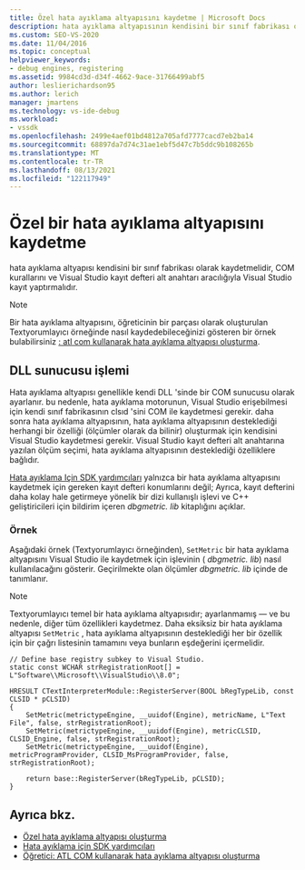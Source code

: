 ```yaml
---
title: Özel hata ayıklama altyapısını kaydetme | Microsoft Docs
description: hata ayıklama altyapısının kendisini bir sınıf fabrikası olarak kaydetme, COM kurallarını izleyen ve kayıt defteri aracılığıyla Visual Studio kaydolma hakkında bilgi edinin.
ms.custom: SEO-VS-2020
ms.date: 11/04/2016
ms.topic: conceptual
helpviewer_keywords:
- debug engines, registering
ms.assetid: 9984cd3d-d34f-4662-9ace-31766499abf5
author: leslierichardson95
ms.author: lerich
manager: jmartens
ms.technology: vs-ide-debug
ms.workload:
- vssdk
ms.openlocfilehash: 2499e4aef01bd4812a705afd7777cacd7eb2ba14
ms.sourcegitcommit: 68897da7d74c31ae1ebf5d47c7b5ddc9b108265b
ms.translationtype: MT
ms.contentlocale: tr-TR
ms.lasthandoff: 08/13/2021
ms.locfileid: "122117949"
---
```

# <a name="register-a-custom-debug-engine"></a>Özel bir hata ayıklama altyapısını kaydetme
hata ayıklama altyapısı kendisini bir sınıf fabrikası olarak kaydetmelidir, COM kurallarını ve Visual Studio kayıt defteri alt anahtarı aracılığıyla Visual Studio kayıt yaptırmalıdır.

> [!NOTE]
> Bir hata ayıklama altyapısını, öğreticinin bir parçası olarak oluşturulan Textyorumlayıcı örneğinde nasıl kaydedebileceğinizi gösteren bir örnek bulabilirsiniz [: atl com kullanarak hata ayıklama altyapısı oluşturma](/previous-versions/bb147024(v=vs.90)).

## <a name="dll-server-process"></a>DLL sunucusu işlemi
 Hata ayıklama altyapısı genellikle kendi DLL 'sinde bir COM sunucusu olarak ayarlanır. bu nedenle, hata ayıklama motorunun, Visual Studio erişebilmesi için kendi sınıf fabrikasının clsıd 'sini COM ile kaydetmesi gerekir. daha sonra hata ayıklama altyapısının, hata ayıklama altyapısının desteklediği herhangi bir özelliği (ölçümler olarak da bilinir) oluşturmak için kendisini Visual Studio kaydetmesi gerekir. Visual Studio kayıt defteri alt anahtarına yazılan ölçüm seçimi, hata ayıklama altyapısının desteklediği özelliklere bağlıdır.

 [Hata ayıklama Için SDK yardımcıları](../../extensibility/debugger/reference/sdk-helpers-for-debugging.md) yalnızca bir hata ayıklama altyapısını kaydetmek için gereken kayıt defteri konumlarını değil; Ayrıca, kayıt defterini daha kolay hale getirmeye yönelik bir dizi kullanışlı işlevi ve C++ geliştiricileri için bildirim içeren *dbgmetric. lib* kitaplığını açıklar.

### <a name="example"></a>Örnek
 Aşağıdaki örnek (Textyorumlayıcı örneğinden), `SetMetric` bir hata ayıklama altyapısını Visual Studio ile kaydetmek için işlevinin ( *dbgmetric. lib*) nasıl kullanılacağını gösterir. Geçirilmekte olan ölçümler *dbgmetric. lib* içinde de tanımlanır.

> [!NOTE]
> Textyorumlayıcı temel bir hata ayıklama altyapısıdır; ayarlanmamış — ve bu nedenle, diğer tüm özellikleri kaydetmez. Daha eksiksiz bir hata ayıklama altyapısı `SetMetric` , hata ayıklama altyapısının desteklediği her bir özellik için bir çağrı listesinin tamamını veya bunların eşdeğerini içermelidir.

```
// Define base registry subkey to Visual Studio.
static const WCHAR strRegistrationRoot[] = L"Software\\Microsoft\\VisualStudio\\8.0";

HRESULT CTextInterpreterModule::RegisterServer(BOOL bRegTypeLib, const CLSID * pCLSID)
{
    SetMetric(metrictypeEngine, __uuidof(Engine), metricName, L"Text File", false, strRegistrationRoot);
    SetMetric(metrictypeEngine, __uuidof(Engine), metricCLSID, CLSID_Engine, false, strRegistrationRoot);
    SetMetric(metrictypeEngine, __uuidof(Engine), metricProgramProvider, CLSID_MsProgramProvider, false, strRegistrationRoot);

    return base::RegisterServer(bRegTypeLib, pCLSID);
}
```

## <a name="see-also"></a>Ayrıca bkz.
- [Özel hata ayıklama altyapısı oluşturma](../../extensibility/debugger/creating-a-custom-debug-engine.md)
- [Hata ayıklama için SDK yardımcıları](../../extensibility/debugger/reference/sdk-helpers-for-debugging.md)
- [Öğretici: ATL COM kullanarak hata ayıklama altyapısı oluşturma](/previous-versions/bb147024(v=vs.90))